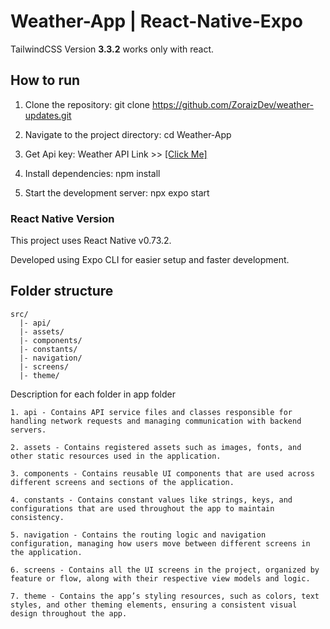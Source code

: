 # Weather-App | React-Native-Expo



TailwindCSS Version **3.3.2** works only with react.

## How to run

1. Clone the repository:
   git clone https://github.com/ZoraizDev/weather-updates.git

2. Navigate to the project directory:
cd Weather-App

3. Get Api key:
Weather API Link >> [[Click Me]](https://www.weatherapi.com "Weather API")

4. Install dependencies:
npm install

5. Start the development server:
npx expo start

### React Native Version

This project uses React Native v0.73.2.

Developed using Expo CLI for easier setup and faster development.

## Folder structure
```
src/
  |- api/
  |- assets/
  |- components/
  |- constants/
  |- navigation/
  |- screens/
  |- theme/
```

Description for each folder in app folder
```
1. api - Contains API service files and classes responsible for handling network requests and managing communication with backend servers.

2. assets - Contains registered assets such as images, fonts, and other static resources used in the application.

3. components - Contains reusable UI components that are used across different screens and sections of the application.

4. constants - Contains constant values like strings, keys, and configurations that are used throughout the app to maintain consistency.

5. navigation - Contains the routing logic and navigation configuration, managing how users move between different screens in the application.

6. screens - Contains all the UI screens in the project, organized by feature or flow, along with their respective view models and logic.

7. theme - Contains the app’s styling resources, such as colors, text styles, and other theming elements, ensuring a consistent visual design throughout the app.


```

